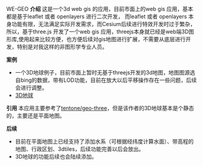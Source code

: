 WE-GEO
**介绍**
这是一个3d web gis 的应用，目前市面上的web gis 应用，基本都是基于leaflet 或者 openlayers 进行二次开发，
而leaflet 或者 openlayers 本身功能有限，无法满足实际开发需求，而Cesium后续进行特效开发时过于繁杂，所以，基于three.js 开发了一个web gis 应用，threejs本身就已经是web端3D图形库,使用起来比较方便，也方便后续对gis地图进行扩展，不需要从底层进行开发，特别是对我这样的非图形学专业人员。


**案例**
* 一个3D地球例子，目前市面上暂时无基于threejs开发的3d地图，地图图源选自bing的数据，带有LOD功能，目前在放大以后平移操作存在一些问题，后续会进行调整。
* [3D地球](https://fengfengmomo.github.io/we-geo/examples/transition.html)

**引用**
本应用主要参考了[tentone/geo-three](https://github.com/tentone/geo-three)，但是该作者的3D地球基本是个静态的，主要还是平面地图。

**后续**
* 目前在平面地图上已经支持了添加水系（可根据经纬度计算水面）、带高程的地图、行政区划、3dtiles，后续功能完善以后会放出。
* 3D地球的功能后续也会陆续添加。